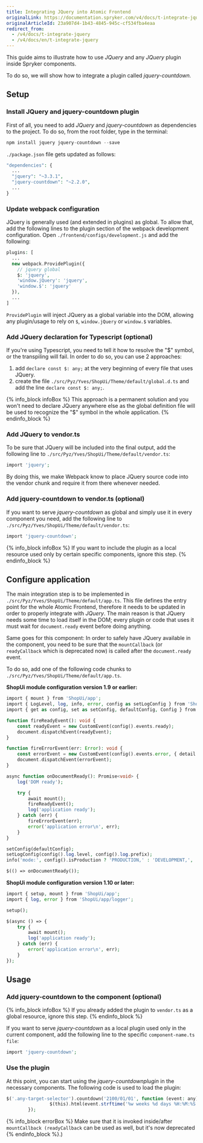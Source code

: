 ```yaml
---
title: Integrating JQuery into Atomic Frontend
originalLink: https://documentation.spryker.com/v4/docs/t-integrate-jquery
originalArticleId: 23a907d4-1b43-4845-945c-cf534fba4eaa
redirect_from:
  - /v4/docs/t-integrate-jquery
  - /v4/docs/en/t-integrate-jquery
---
```


This guide aims to illustrate how to use _JQuery_ and any _JQuery_ plugin inside Spryker components.

To do so, we will show how to integrate a plugin called _jquery-countdown._

## Setup
### Install JQuery and jquery-countdown plugin
First of all, you need to add _JQuery_ and _jquery-countdown_ as dependencies to the project. To do so, from the root folder, type in the terminal:

```php
npm install jquery jquery-countdown --save
```

`./package.json` file gets updated as follows:

```php
"dependencies": {
  ...
  "jquery": "~3.3.1",
  "jquery-countdown": "~2.2.0",
  ...
}
```

### Update webpack configuration
JQuery is generally used (and extended in plugins) as global. To allow that,  add the following lines to the plugin section of the webpack development configuration. Open `./frontend/configs/development.js` and add the following:

```php
plugins: [
  ...
  new webpack.ProvidePlugin({
    // jquery global
    $: 'jquery',
    'window.jQuery': 'jquery',
    'window.$': 'jquery'
  }),
  ...
]
```

`ProvidePlugin` will inject JQuery as a global variable into the DOM, allowing any plugin/usage to rely on `$`,  `window.jQuery` or `window.$` variables.

### Add JQuery declaration for Typescript (optional)
If you're using Typescript, you need to tell it how to resolve the "$" symbol, or the transpiling will fail. In order to do so, you can use 2 approaches:

1. add `declare const $: any;` at the very beginning of every file that uses JQuery.
2. create the file `./src/Pyz/Yves/ShopUi/Theme/default/global.d.ts` and add the line `declare const $: any;`.

{% info_block infoBox %}
This approach is a permanent solution and you won't need to declare JQuery anywhere else as the global definition file will be used to recognize the "$" symbol in the whole application.
{% endinfo_block %}

### Add JQuery to vendor.ts
To be sure that JQuery will be included into the final output, add the following line to `./src/Pyz/Yves/ShopUi/Theme/default/vendor.ts`:

```php
import 'jquery';
```

By doing this, we make Webpack know to place JQuery source code into the vendor chunk and require it from there whenever needed.

### Add jquery-countdown to vendor.ts (optional)
If you want to serve _jquery-countdown_ as global and simply use it in every component you need, add the following line to `./src/Pyz/Yves/ShopUi/Theme/default/vendor.ts`:

```php
import 'jquery-countdown';
```

{% info_block infoBox %}
If you want to include the plugin as a local resource used only by certain specific components, ignore this step.
{% endinfo_block %}

## Configure application
The main integration step is to be implemented in `./src/Pyz/Yves/ShopUi/Theme/default/app.ts`. This file defines the entry point for the whole Atomic Frontend, therefore it needs to be updated in order to properly integrate with _JQuery_. The main reason is that JQuery needs some time to load itself in the DOM; every plugin or code that uses it must wait for `document.ready` event before doing anything.

Same goes for this component: In order to safely have JQuery available in the component, you need to be sure that the `mountCallback` (or `readyCallback` which is deprecated now) is called after the `document.ready` event.

To do so, add one of the following code chunks to `./src/Pyz/Yves/ShopUi/Theme/default/app.ts`.

**ShopUi module сonfiguration version 1.9 or earlier:**
    
```php
import { mount } from 'ShopUi/app';
import { LogLevel, log, info, error, config as setLogConfig } from 'ShopUi/app/logger';
import { get as config, set as setConfig, defaultConfig, Config } from 'ShopUi/app/config';

function fireReadyEvent(): void {
    const readyEvent = new CustomEvent(config().events.ready);
    document.dispatchEvent(readyEvent);
}

function fireErrorEvent(err: Error): void {
    const errorEvent = new CustomEvent(config().events.error, { detail: err });
    document.dispatchEvent(errorEvent);
}

async function onDocumentReady(): Promise<void> {
    log('DOM ready');

    try {
        await mount();
        fireReadyEvent();
        log('application ready');
    } catch (err) {
        fireErrorEvent(err);
        error('application error\n', err);
    }
}

setConfig(defaultConfig);
setLogConfig(config().log.level, config().log.prefix);
info('mode:', config().isProduction ? 'PRODUCTION,' : 'DEVELOPMENT,', 'log-level:', LogLevel[config().log.level]);

$(() => onDocumentReady());
```
    
**ShopUi module сonfiguration version 1.10 or later:**
    
```php
import { setup, mount } from 'ShopUi/app';
import { log, error } from 'ShopUi/app/logger';

setup();

$(async () => {
    try {
        await mount();
        log('application ready');
    } catch (err) {
        error('application error\n', err);
    }
});
```

## Usage
### Add jquery-countdown to the component (optional)

{% info_block infoBox %}
If you already added the plugin to `vendor.ts` as a global resource, ignore this step.
{% endinfo_block %}

If you want to serve _jquery-countdown_ as a local plugin used only in the current component, add the following line to the specific `component-name.ts file`:

```php
import 'jquery-countdown';
```

### Use the plugin
At this point, you can start using the _jquery-countdownplugin_ in the necessary components. The following code is used to load the plugin:

```php
$('.any-target-selector').countdown('2100/01/01', function (event: any) {
				$(this).html(event.strftime('%w weeks %d days %H:%M:%S'));
		});
```

{% info_block errorBox %}
Make sure that it is invoked inside/after `mountCallback (readyCallback` can be used as well, but it's now deprecated
{% endinfo_block %}.)
